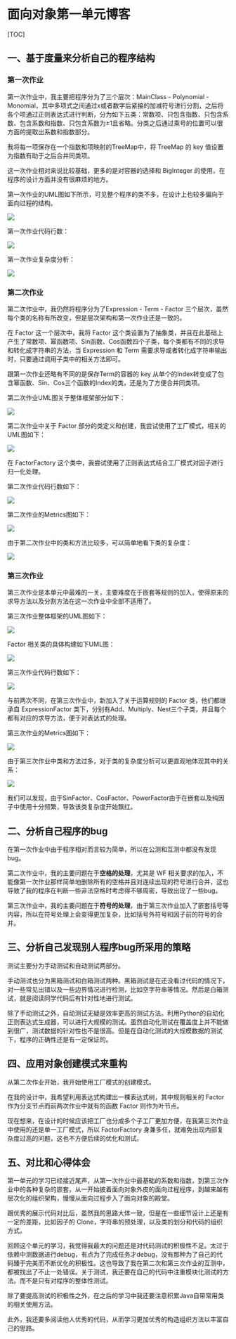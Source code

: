 # 面向对象第一单元博客



[TOC]

## 一、基于度量来分析自己的程序结构

### 第一次作业

第一次作业中，我主要把程序分为了三个层次：MainClass - Polynomial - Monomial，其中多项式之间通过x或者数字后紧接的加减符号进行分割，之后将各个项通过正则表达式进行判断，分为如下五类：常数项、只包含指数、只包含系数、包含系数和指数、只包含系数为±1且省略。分类之后通过乘号的位置可以很方面的提取出系数和指数部分。

我将每一项保存在一个指数和项映射的TreeMap中，将 TreeMap 的 key 值设置为指数有助于之后合并同类项。

这一次作业相对来说比较基础，更多的是对容器的选择和 BigInteger 的使用，在程序的设计方面并没有很麻烦的地方。

第一次作业的UML图如下所示，可见整个程序的类不多，在设计上也较多偏向于面向过程的结构。

![](https://picgo-imagehosting-1259129674.cos.ap-beijing.myqcloud.com/OO/Unit1/hw1_uml.jpg)

第一次作业代码行数：

![](https://picgo-imagehosting-1259129674.cos.ap-beijing.myqcloud.com/OO/Unit1/hw1_statistic.jpg)

第一次作业复杂度分析：

![](https://picgo-imagehosting-1259129674.cos.ap-beijing.myqcloud.com/OO/Unit1/hw1_metrics.jpg)



### 第二次作业

第二次作业中，我仍然将程序分为了Expression - Term - Factor 三个层次，虽然每个类的名称有所改变，但是层次架构和第一次作业还是一致的。

在 Factor 这一个层次中，我将 Factor 这个类设置为了抽象类，并且在此基础上产生了常数项、幂函数项、Sin函数、Cos函数四个子类，每个类都有不同的求导和转化成字符串的方法，当 Expression 和 Term 需要求导或者转化成字符串输出时，只要通过调用子类中的相关方法即可。

跟第一次作业还略有不同的是保存Term的容器的 key 从单个的Index转变成了包含幂函数、Sin、Cos三个函数的Index的类，还是为了方便合并同类项。

第二次作业UML图关于整体框架部分如下：

![](https://picgo-imagehosting-1259129674.cos.ap-beijing.myqcloud.com/OO/Unit1/hw2_uml_1.jpg)

第二次作业中关于 Factor 部分的类定义和创建，我尝试使用了工厂模式，相关的UML图如下：

![](https://picgo-imagehosting-1259129674.cos.ap-beijing.myqcloud.com/OO/Unit1/hw2_uml_2.jpg)

在 FactorFactory 这个类中，我尝试使用了正则表达式结合工厂模式对因子进行归一化处理。

第二次作业代码行数如下：

![](https://picgo-imagehosting-1259129674.cos.ap-beijing.myqcloud.com/OO/Unit1/hw2_statistic.jpg)

第二次作业的Metrics图如下：

![](https://picgo-imagehosting-1259129674.cos.ap-beijing.myqcloud.com/OO/Unit1/hw2_metrics_1.jpg)

由于第二次作业中的类和方法比较多，可以简单地看下类的复杂度：

![](https://picgo-imagehosting-1259129674.cos.ap-beijing.myqcloud.com/OO/Unit1/hw2_metrics_2.jpg)



### 第三次作业

第三次作业是本单元中最难的一关，主要难度在于嵌套等规则的加入，使得原来的求导方法以及分割方法在这一次作业中全部不适用了。

第三次作业整体框架的UML图如下：

![](https://picgo-imagehosting-1259129674.cos.ap-beijing.myqcloud.com/OO/Unit1/hw3_uml_1.jpg)

Factor 相关类的具体构建如下UML图：

![](https://picgo-imagehosting-1259129674.cos.ap-beijing.myqcloud.com/OO/Unit1/hw3_uml_2.jpg)

第三次作业代码行数如下：

![](https://picgo-imagehosting-1259129674.cos.ap-beijing.myqcloud.com/OO/Unit1/hw3_statistic.jpg)

与前两次不同，在第三次作业中，新加入了关于运算规则的 Factor 类，他们都继承自 ExpressionFactor 类下，分别有Add、Multiply、Nest三个子类，并且每个都有对应的求导方法，便于对表达式的处理。

第三次作业的Metrics图如下：

![](https://picgo-imagehosting-1259129674.cos.ap-beijing.myqcloud.com/OO/Unit1/hw3_metrics_1.jpg)

由于第三次作业中类和方法过多，对于类的复杂度分析可以更直观地体现其中的关系：

![](https://picgo-imagehosting-1259129674.cos.ap-beijing.myqcloud.com/OO/Unit1/hw3_metrics_2.jpg)

我们可以发现，由于SinFactor、CosFactor、PowerFactor由于在嵌套以及纯因子中使用十分频繁，导致该类复杂度开始飘红。



## 二、分析自己程序的bug

在第一次作业中由于程序相对而言较为简单，所以在公测和互测中都没有发现bug。

第二次作业中，我的主要问题在于**空格的处理**，尤其是 WF 相关要求的加入，不能像第一次作业那样简单地删除所有的空格并且对连续出现的符号进行合并，这也导致了我的程序在判断一些非法空格时考虑得不够周密，导致出现了一些bug。

第三次作业中，我的主要问题在于**符号的处理**，由于第三次作业加入了嵌套括号等内容，所以在符号处理上会变得更加复杂，比如括号外符号和因子前的符号的合并。



## 三、分析自己发现别人程序bug所采用的策略

测试主要分为手动测试和自动测试两部分。

手动测试也分为黑箱测试和白箱测试两种。黑箱测试是在还没看过代码的情况下，对一些常见出错以及一些边界情况进行检测，比如空字符串等情况。然后是白箱测试，就是阅读同学代码后有针对性地进行测试。

除了手动测试之外，自动测试无疑是效率更高的测试方法。利用Python的自动化正则表达式生成器，可以进行大规模的测试。虽然自动化测试在覆盖度上并不能做到很广，测试数据的针对性也不是很高。但是在自动化测试的大规模数据的测试下，程序的正确性还是有一定保证的。



## 四、应用对象创建模式来重构

从第二次作业开始，我开始使用工厂模式的创建模式。

在我的设计中，我希望利用表达式构建出一棵表达式树，其中规则相关的 Factor 作为分支节点而前两次作业中就有的函数 Factor 则作为叶节点。

现在想来，在设计的时候应该把工厂也分成多个子工厂更加方便，在我第三次作业中使用的还是单一工厂模式，所以 FactorFactory 身兼多任，就难免出现内部复杂度过高的问题，这也不方便后续的优化和测试。



## 五、对比和心得体会

第一单元的学习已经接近尾声，从第一次作业中最基础的系数和指数，到第三次作业中的各种复杂的嵌套，从一开始披着面向对象外皮的面向过程程序，到越来越有层次化的组织架构，慢慢从面向过程步入了面向对象的殿堂。

跟优秀的展示代码对比后，虽然我的思路大体一致，但是在一些细节设计上还是有一定的差距，比如因子的 Clone，字符串的预处理，以及类的划分和代码的组织方式。

回顾这个单元的学习，我觉得我最大的问题还是对代码测试的积极性不足。太过于依赖中测数据进行debug，有点为了完成任务才debug，没有那种为了自己的代码臻于完美而不断优化的积极性。这也导致了我在第二次和第三次作业的互测中，都被找出了不止一处错误。关于测试，我还要在自己的代码中注重模块化测试的方法。而不是只有对程序的整体性测试。

除了要提高测试的积极性之外，在之后的学习中我还要注意积累Java自带常用类的相关使用方法。

此外，我还要多阅读他人优秀的代码，从而学习更加优秀的构造组织方法以丰富自己的思路。

